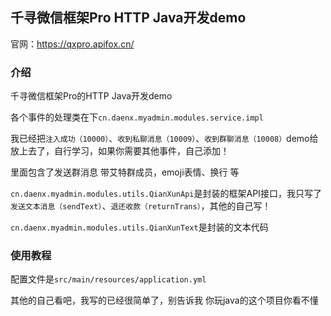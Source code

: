 ## 千寻微信框架Pro HTTP Java开发demo
官网：https://qxpro.apifox.cn/
### 介绍

千寻微信框架Pro的HTTP Java开发demo

各个事件的处理类在下`cn.daenx.myadmin.modules.service.impl`

我已经把`注入成功（10000）`、`收到私聊消息（10009）`、`收到群聊消息（10008）`demo给放上去了，自行学习，如果你需要其他事件，自己添加！

里面包含了发送群消息 带艾特群成员，emoji表情、换行 等

`cn.daenx.myadmin.modules.utils.QianXunApi`是封装的框架API接口，我只写了`发送文本消息（sendText）`、`退还收款（returnTrans）`，其他的自己写！

`cn.daenx.myadmin.modules.utils.QianXunText`是封装的文本代码


### 使用教程

配置文件是`src/main/resources/application.yml`

其他的自己看吧，我写的已经很简单了，别告诉我 你玩java的这个项目你看不懂
